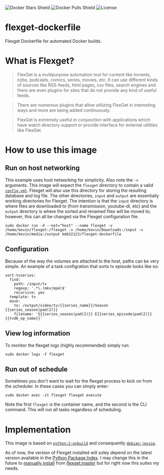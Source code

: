 ![Docker Stars Shield](https://img.shields.io/docker/stars/kmb32123/flexget-dockerfile.svg?style=flat-square)
![Docker Pulls Shield](https://img.shields.io/docker/pulls/kmb32123/flexget-dockerfile.svg?style=flat-square)
![License](http://img.shields.io/badge/license-MIT-blue.svg?style=flat-square)
# flexget-dockerfile

Flexget Dockerfile for automated Docker builds.


# What is Flexget?

>FlexGet is a multipurpose automation tool for content like torrents, nzbs, podcasts, comics, series, movies, etc. It can use different kinds of sources like RSS-feeds, html pages, csv files, search engines and there are even plugins for sites that do not provide any kind of useful feeds.

>There are numerous plugins that allow utilizing FlexGet in interesting ways and more are being added continuously.

>FlexGet is extremely useful in conjunction with applications which have watch directory support or provide interface for external utilities like FlexGet.

# How to use this image

## Run on host networking

This example uses host networking for simplicity. Also note the `-v` arguments. This image will expect the `flexget` directory to contain a valid [`config.yml`](http://flexget.com/wiki/Cookbook). Flexget will also use this directory for storing the resulting database and log file. The other directories, `input` and `output` are essentially working directories for Flexget. The intention is that the `input` directory is where files are downloaded to (from transmission, youtube-dl, etc) and the `output` directory is where the sorted and renamed files will be moved to; however, this can all be changed via the Flexget configuration file.

```
sudo docker run -d --net="host" --name flexget -v /home/kevin/flexget:/flexget -v /home/kevin/Downloads:/input -v /home/kevin/media:/output kmb32123/flexget-dockerfile
```

## Configuration

Because of the way the volumes are attached to the host, paths can be very simple. An example of a task configration that sorts tv episode looks like so:

```
sort-tvseries:
  find:
    path: /input/tv
    regexp: '.*\.(mkv|mp4)$'
    recursive: yes
  template: tv
  move:
    to: /output/video/tv/{{series_name}}/Season {{series_season|pad(2)}}
    filename: 'S{{series_season|pad(2)}} E{{series_episode|pad(2)}} {{tvdb_ep_name}}'
```

## View log information

To monitor the flexget logs (highly recommended) simply run:

```
sudo docker logs -f flexget
```

## Run out of schedule

Sometimes you don't want to wait for the flexget process to kick on from the scheduler. In these cases you can simply enter:

```
sudo docker exec -it flexget flexget execute
```

Note the first `flexget` is the container name, and the second is the CLI command. This will run all tasks regardless of scheduling.

# Implementation

This image is based on [`python:2-onbuild`](https://registry.hub.docker.com/_/python/) and consequently [`debian:jessie`](https://registry.hub.docker.com/u/library/debian/).

As of now, the version of Flexget installed will soley depend on the latest version available in the [Python Package Index](https://pypi.python.org/pypi/FlexGet). I may change this in the future to [manually install](https://github.com/Flexget/Flexget#how-to-use-git-checkout) from [flexget:master](https://github.com/Flexget/Flexget) but for right now this suites my needs.